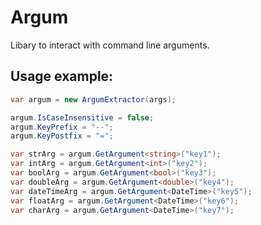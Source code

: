 # Argum
Libary to interact with command line arguments.<br/>
## Usage example:
```c#
var argum = new ArgumExtractor(args);

argum.IsCaseInsensitive = false;
argum.KeyPrefix = "--";
argum.KeyPostfix = "=";

var strArg = argum.GetArgument<string>("key1");
var intArg = argum.GetArgument<int>("key2");
var boolArg = argum.GetArgument<bool>("key3");
var doubleArg = argum.GetArgument<double>("key4");
var dateTimeArg = argum.GetArgument<DateTime>("key5");
var floatArg = argum.GetArgument<DateTime>("key6");
var charArg = argum.GetArgument<DateTime>("key7");
```

